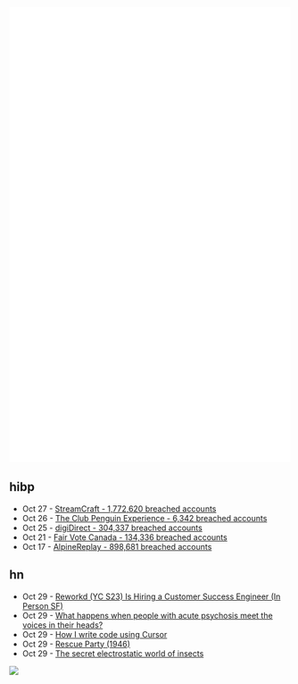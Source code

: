 ![Metrics](https://raw.githubusercontent.com/phixion/phixion/master/metrics.svg)

## hibp

<!--
for https://github.com/phixion/phixion/blob/main/.github/workflows/feeds.yml
-->
<!--START_SECTION:haveibeenpwnd-->
- Oct 27 - [StreamCraft - 1,772,620 breached accounts](https://haveibeenpwned.com/PwnedWebsites#StreamCraft)
- Oct 26 - [The Club Penguin Experience - 6,342 breached accounts](https://haveibeenpwned.com/PwnedWebsites#TheClubPenguinExperience)
- Oct 25 - [digiDirect - 304,337 breached accounts](https://haveibeenpwned.com/PwnedWebsites#digiDirect)
- Oct 21 - [Fair Vote Canada - 134,336 breached accounts](https://haveibeenpwned.com/PwnedWebsites#FairVoteCanada)
- Oct 17 - [AlpineReplay - 898,681 breached accounts](https://haveibeenpwned.com/PwnedWebsites#AlpineReplay)
<!--END_SECTION:haveibeenpwnd-->

## hn

<!--
for https://github.com/phixion/phixion/blob/main/.github/workflows/feeds.yml
-->
<!--START_SECTION:hn-->
- Oct 29 - [Reworkd (YC S23) Is Hiring a Customer Success Engineer (In Person SF)](https://www.ycombinator.com/companies/reworkd/jobs/KAy2JN4-customer-success-engineer)
- Oct 29 - [What happens when people with acute psychosis meet the voices in their heads?](https://www.theguardian.com/news/2024/oct/29/acute-psychosis-inner-voices-avatar-therapy-psychiatry)
- Oct 29 - [How I write code using Cursor](https://www.arguingwithalgorithms.com/posts/cursor-review.html)
- Oct 29 - [Rescue Party (1946)](https://www.baen.com/Chapters/0743498747/0743498747___1.htm)
- Oct 29 - [The secret electrostatic world of insects](https://www.wired.com/story/the-secret-electrostatic-world-of-insects/)
<!--END_SECTION:hn-->

<!--
for https://yhype.me
-->
![](https://hit.yhype.me/github/profile?user_id=13013670)
